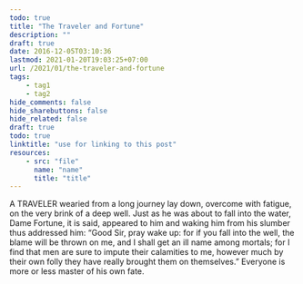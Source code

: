 ```yaml
---
todo: true
title: "The Traveler and Fortune"
description: ""
draft: true
date: 2016-12-05T03:10:36
lastmod: 2021-01-20T19:03:25+07:00
url: /2021/01/the-traveler-and-fortune
tags:
    - tag1
    - tag2
hide_comments: false
hide_sharebuttons: false
hide_related: false
draft: true
todo: true
linktitle: "use for linking to this post"
resources:
    - src: "file"
      name: "name"
      title: "title"
---
```

A TRAVELER wearied from a long journey lay down, overcome with fatigue, on the very brink of a deep well. Just as he was about to fall into the water, Dame Fortune, it is said, appeared to him and waking him from his slumber thus addressed him: “Good Sir, pray wake up: for if you fall into the well, the blame will be thrown on me, and I shall get an ill name among mortals; for I find that men are sure to impute their calamities to me, however much by their own folly they have really brought them on themselves.”
Everyone is more or less master of his own fate.

